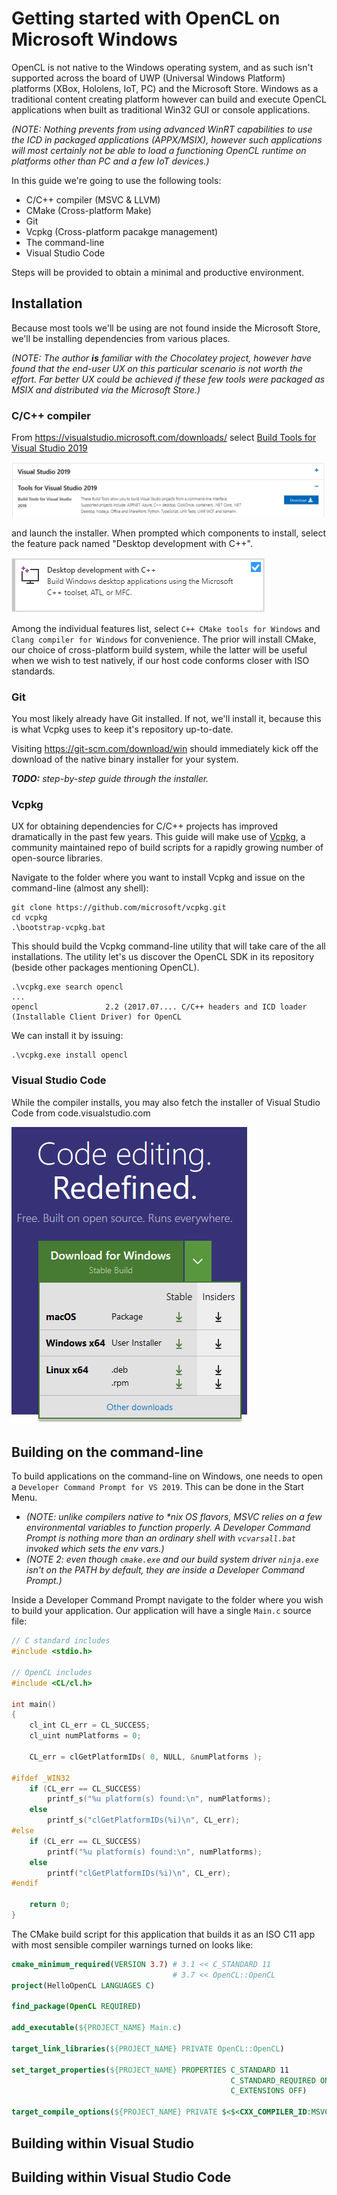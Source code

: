 # Getting started with OpenCL on Microsoft Windows

OpenCL is not native to the Windows operating system, and as such isn't supported across the board of UWP (Universal Windows Platform) platforms (XBox, Hololens, IoT, PC) and the Microsoft Store. Windows as a traditional content creating platform however can build and execute OpenCL applications when built as traditional Win32 GUI or console applications.

_(NOTE: Nothing prevents from using advanced WinRT capabilities to use the ICD in packaged applications (APPX/MSIX), however such applications will most certainly not be able to load a functioning OpenCL runtime on platforms other than PC and a few IoT devices.)_

In this guide we're going to use the following tools:

- C/C++ compiler (MSVC & LLVM)
- CMake (Cross-platform Make)
- Git
- Vcpkg (Cross-platform pacakge management)
- The command-line
- Visual Studio Code

Steps will be provided to obtain a minimal and productive environment.

## Installation

Because most tools we'll be using are not found inside the Microsoft Store, we'll be installing dependencies from various places.

_(NOTE: The author **is** familiar with the Chocolatey project, however have found that the end-user UX on this particular scenario is not worth the effort. Far better UX could be achieved if these few tools were packaged as MSIX and distributed via the Microsoft Store.)_

### C/C++ compiler

From https://visualstudio.microsoft.com/downloads/ select [Build Tools for Visual Studio 2019](https://visualstudio.microsoft.com/thank-you-downloading-visual-studio/?sku=BuildTools&rel=16)

![image](imgs/BuildToolsForVS2019.png)

and launch the installer. When prompted which components to install, select the feature pack named "Desktop development with C++".

![image](imgs/DesktopDevWithCpp.png)

Among the individual features list, select `C++ CMake tools for Windows` and `Clang compiler for Windows` for convenience. The prior will install CMake, our choice of cross-platform build system, while the latter will be useful when we wish to test natively, if our host code conforms closer with ISO standards.

### Git

You most likely already have Git installed. If not, we'll install it, because this is what Vcpkg uses to keep it's repository up-to-date.

Visiting https://git-scm.com/download/win should immediately kick off the download of the native binary installer for your system.

_**TODO:** step-by-step guide through the installer._

### Vcpkg

UX for obtaining dependencies for C/C++ projects has improved dramatically in the past few years. This guide will make use of [Vcpkg](https://github.com/microsoft/vcpkg.git), a community maintained repo of build scripts for a rapidly growing number of open-source libraries.

Navigate to the folder where you want to install Vcpkg and issue on the command-line (almost any shell):

```
git clone https://github.com/microsoft/vcpkg.git
cd vcpkg
.\bootstrap-vcpkg.bat
```

This should build the Vcpkg command-line utility that will take care of the all installations. The utility let's us discover the OpenCL SDK in its repository (beside other packages mentioning OpenCL).

```
.\vcpkg.exe search opencl
...
opencl               2.2 (2017.07.... C/C++ headers and ICD loader (Installable Client Driver) for OpenCL
```

We can install it by issuing:

```
.\vcpkg.exe install opencl
```

### Visual Studio Code

While the compiler installs, you may also fetch the installer of Visual Studio Code from code.visualstudio.com

![imgage](imgs/CodeWebInstall.png)

## Building on the command-line

To build applications on the command-line on Windows, one needs to open a `Developer Command Prompt for VS 2019`. This can be done in the Start Menu.

- _(NOTE: unlike compilers native to *nix OS flavors, MSVC relies on a few environmental variables to function properly. A Developer Command Prompt is nothing more than an ordinary shell with `vcvarsall.bat` invoked which sets the env vars.)_
- _(NOTE 2: even though `cmake.exe` and our build system driver `ninja.exe` isn't on the PATH by default, they are inside a Developer Command Prompt.)_

Inside a Developer Command Prompt navigate to the folder where you wish to build your application. Our application will have a single `Main.c` source file:

```c
// C standard includes
#include <stdio.h>

// OpenCL includes
#include <CL/cl.h>

int main()
{
    cl_int CL_err = CL_SUCCESS;
    cl_uint numPlatforms = 0;

    CL_err = clGetPlatformIDs( 0, NULL, &numPlatforms );

#ifdef _WIN32
    if (CL_err == CL_SUCCESS)
        printf_s("%u platform(s) found:\n", numPlatforms);
    else
        printf_s("clGetPlatformIDs(%i)\n", CL_err);
#else
    if (CL_err == CL_SUCCESS)
        printf("%u platform(s) found:\n", numPlatforms);
    else
        printf("clGetPlatformIDs(%i)\n", CL_err);
#endif

    return 0;
}
```

The CMake build script for this application that builds it as an ISO C11 app with most sensible compiler warnings turned on looks like:

```cmake
cmake_minimum_required(VERSION 3.7) # 3.1 << C_STANDARD 11
                                    # 3.7 << OpenCL::OpenCL
project(HelloOpenCL LANGUAGES C)

find_package(OpenCL REQUIRED)

add_executable(${PROJECT_NAME} Main.c)

target_link_libraries(${PROJECT_NAME} PRIVATE OpenCL::OpenCL)

set_target_properties(${PROJECT_NAME} PROPERTIES C_STANDARD 11
                                                 C_STANDARD_REQUIRED ON
                                                 C_EXTENSIONS OFF)

target_compile_options(${PROJECT_NAME} PRIVATE $<$<CXX_COMPILER_ID:MSVC>:/W4 /permissive->)
```

## Building within Visual Studio

## Building within Visual Studio Code